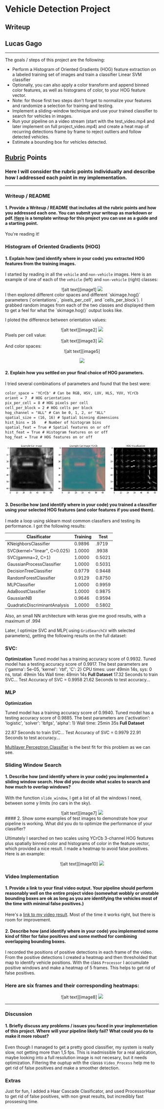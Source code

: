# Vehicle Detection Project
## Writeup
## Lucas Gago

---

The goals / steps of this project are the following:

* Perform a Histogram of Oriented Gradients (HOG) feature extraction on a labeled training set of images and train a classifier Linear SVM classifier
* Optionally, you can also apply a color transform and append binned color features, as well as histograms of color, to your HOG feature vector. 
* Note: for those first two steps don't forget to normalize your features and randomize a selection for training and testing.
* Implement a sliding-window technique and use your trained classifier to search for vehicles in images.
* Run your pipeline on a video stream (start with the test_video.mp4 and later implement on full project_video.mp4) and create a heat map of recurring detections frame by frame to reject outliers and follow detected vehicles.
* Estimate a bounding box for vehicles detected.

[//]: # (Image References)
[image1]: ./examples/car_nocars.png
[image2]: ./examples/orient.png
[image3]: ./examples/pixels.png
[image4]: ./examples/cell.png
[image5]: ./examples/color.png
[image6]: ./examples/final.png
[image7]: ./examples/grid.jpg
[image8]: ./examples/heat.png
[image8]: ./examples/label.png
[image01]: ./examples/simple.png
[video1]: ./output.mp4

## [Rubric](https://review.udacity.com/#!/rubrics/513/view) Points
### Here I will consider the rubric points individually and describe how I addressed each point in my implementation.  

---
### Writeup / README

#### 1. Provide a Writeup / README that includes all the rubric points and how you addressed each one.  You can submit your writeup as markdown or pdf.  [Here](https://github.com/udacity/CarND-Vehicle-Detection/blob/master/writeup_template.md) is a template writeup for this project you can use as a guide and a starting point.  

You're reading it!

### Histogram of Oriented Gradients (HOG)

#### 1. Explain how (and identify where in your code) you extracted HOG features from the training images.


I started by reading in all the `vehicle` and `non-vehicle` images.  Here is an example of one of each of the `vehicle` (left) and `non-vehicle` (right) classes:
<div style="text-align:center">
![alt text][image1]
<img src ="..." /></div>
I then explored different color spaces and different `skimage.hog()` parameters (`orientations`, `pixels_per_cell`, and `cells_per_block`).  I grabbed random images from each of the two classes and displayed them to get a feel for what the `skimage.hog()` output looks like.

I ploted the difference between orientation values:
<div style="text-align:center">
![alt text][image2]
<img src ="..." /></div>
Pixels per cell value:
<div style="text-align:center">
![alt text][image3]
<img src ="..." /></div>
And color spaces:
<div style="text-align:center">
![alt text][image5]

<img src ="..." /></div>



#### 2. Explain how you settled on your final choice of HOG parameters.

I tried several combinations of parameters and found that the best were:
```
color_space = 'YCrCb' # Can be RGB, HSV, LUV, HLS, YUV, YCrCb
orient = 7  # HOG orientations
pix_per_cell = 8 # HOG pixels per cell
cell_per_block = 2 # HOG cells per block
hog_channel = "ALL" # Can be 0, 1, 2, or "ALL"
spatial_size = (16, 16) # Spatial binning dimensions
hist_bins = 16    # Number of histogram bins
spatial_feat = True # Spatial features on or off
hist_feat = True # Histogram features on or off
hog_feat = True # HOG features on or off

```


![alt text][image6]

#### 3. Describe how (and identify where in your code) you trained a classifier using your selected HOG features (and color features if you used them).

I made a loop using sklearn most common classfiers and testing its performance. I got the following results:

|Clasificator   	| Training  	|  Test 	|
|---	|---	|---	|
|  KNeighborsClassifier 	|  0.9896 	|   .9719	|
|SVC(kernel="linear", C=0.025)   	|  1.0000 	|  .9938 |
| SVC(gamma=2, C=1)  	| 1.0000  	|  0.5021 	|
| GaussianProcessClassifier  	| 1.0000  	|  0.5031 	|
| DecisionTreeClassifier  	| 0.9779  	|  0.9448 	|
| RandomForestClassifier  	| 0.9129  	| 0.8750  	|
| MLPClassifier  	|  1.0000 	|  0.9959 	|
| AdaBoostClassifier  	|  1.0000 	|  0.9875 	|
|  GaussianNB 	|   0.9646	|   0.9594	|
|QuadraticDiscriminantAnalysis| 1.0000|0.5802|


Also, an small NN architecture with keras give me good results, with a maximum of .994

Later, I optimize SVC and MLP( using `GridSearchCV` with selected parameters), getting the following results on the full dataset:

### SVC:

**Optimization**
Tuned model has a training accuracy score of 0.9932.
Tuned model has a testing accuracy score of 0.9917.
The best parameters are {'gamma': 5e-05, 'kernel': 'rbf', 'C': 2}
CPU times: user 49min 14s, sys: 0 ns, total: 49min 14s
Wall time: 49min 14s
**Full Dataset**
17.32 Seconds to train SVC...
Test Accuracy of SVC =  0.9958
21.62 Seconds to test accuracy...

### MLP
**Optimization**

Tuned model has a training accuracy score of 0.9940.
Tuned model has a testing accuracy score of 0.9885.
The best parameters are {'activation': 'logistic', 'solver': 'lbfgs', 'alpha': 1}
Wall time: 25min 35s
**Full Dataset**

22.87 Seconds to train SVC...
Test Accuracy of SVC =  0.9979
22.91 Seconds to test accuracy...

[Multilayer Perceptron Classifier](https://en.wikipedia.org/wiki/Multilayer_perceptron) is the best fit for this problem as we can see.



### Sliding Window Search

#### 1. Describe how (and identify where in your code) you implemented a sliding window search.  How did you decide what scales to search and how much to overlap windows?

With the function `slide_window`, I get a list of all the windows I need, between some y limits (no cars in the sky). 

<div style="text-align:center">
![alt text][image7]
<img src ="..." /></div>
#### 2. Show some examples of test images to demonstrate how your pipeline is working.  What did you do to optimize the performance of your classifier?

Ultimately I searched on two scales using YCrCb 3-channel HOG features plus spatially binned color and histograms of color in the feature vector, which provided a nice result. I made a heatmap to avoid false positives. Here is an example:
<div style="text-align:center">
![alt text][image10]
<img src ="..." /></div>

### Video Implementation

#### 1. Provide a link to your final video output.  Your pipeline should perform reasonably well on the entire project video (somewhat wobbly or unstable bounding boxes are ok as long as you are identifying the vehicles most of the time with minimal false positives.)

Here's a [link to my video result](./output.mp4). Most of the time it works right, but there is room for improvement.


#### 2. Describe how (and identify where in your code) you implemented some kind of filter for false positives and some method for combining overlapping bounding boxes.

I recorded the positions of positive detections in each frame of the video.  From the positive detections I created a heatmap and then thresholded that map to identify vehicle positions. With the class `Processor` I accumulate positive windows and make a heatmap of 5 frames. This helps to get rid of false positives.

### Here are six frames and their corresponding heatmaps:
<div style="text-align:center">
![alt text][image8]
<img src ="..." /></div>


---

### Discussion

#### 1. Briefly discuss any problems / issues you faced in your implementation of this project.  Where will your pipeline likely fail?  What could you do to make it more robust?

Even though I managed to get a pretty good classifier, my system is really slow, not getting more than 1,5 fps. This is inadmissible for a real aplication, maybe looking into a full resolution image is not necesary, but it needs optimization. Filtering the ouptup with the classs `Video_Process` help me to get rid of false positives and make a smoother detection.

### Extras

Just for fun, I added a Haar Cascade Clasificator, and used ProcessorHaar to get rid of false positives, with non great results, but incredibly fast prossesing time.
